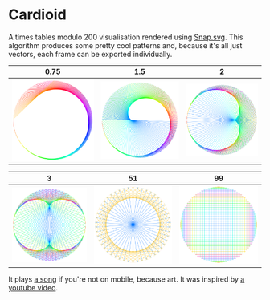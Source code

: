 # Cardioid

A times tables modulo 200 visualisation rendered using [Snap.svg](https://github.com/adobe-webplatform/Snap.svg). This algorithm produces some pretty cool patterns and, because it's all just vectors, each frame can be exported individually.

0.75 | 1.5 | 2
--- | --- | ---
![0.75](svgs/0.75.svg) | ![1.5](svgs/1.5.svg) | ![2](svgs/2.svg)

3 | 51 | 99
--- | --- | ---
![3](svgs/3.svg) | ![51](svgs/51.svg) | ![99](svgs/99.svg)

It plays [a song](https://soundcloud.com/maxencecyrin/where-is-my-mind-the-pixies) if you're not on mobile, because art.
It was inspired by [a youtube video](https://www.youtube.com/watch?v=qhbuKbxJsk8).

